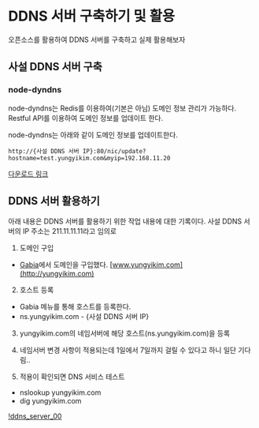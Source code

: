 # DDNS 서버 구축하기 및 활용

오픈소스를 활용하여 DDNS 서버를 구축하고 실제 활용해보자

## 사설 DDNS 서버 구축

### node-dyndns

node-dyndns는 Redis를 이용하여(기본은 아님) 도메인 정보 관리가 가능하다. Restful API를 이용하여 도메인 정보를 업데이트 한다.

node-dyndns는 아래와 같이 도메인 정보를 업데이트한다.

```
http://{사설 DDNS 서버 IP}:80/nic/update?hostname=test.yungyikim.com&myip=192.168.11.20
```

[다운로드 링크](https://bitbucket.org/ntakimura/node-dyndns/overview)

## DDNS 서버 활용하기

아래 내용은 DDNS 서버를 활용하기 위한 작업 내용에 대한 기록이다. 사설 DDNS 서버의 IP 주소는 211.11.11.11라고 임의로

1. 도메인 구입
 
 - [Gabia](http://www.gabia.com)에서 도메인을 구입했다. [www.yungyikim.com](http://yungyikim.com)

2. 호스트 등록

 - Gabia 메뉴를 통해 호스트를 등록한다.
 - ns.yungyikim.com - {사설 DDNS 서버 IP}
 
3. yungyikim.com의 네임서버에 해당 호스트(ns.yungyikim.com)을 등록

4. 네임서버 변경 사항이 적용되는데 1일에서 7일까지 걸릴 수 있다고 하니 일단 기다림..

5. 적용이 확인되면 DNS 서비스 테스트

 - nslookup yungyikim.com
 - dig yungyikim.com

[!ddns_server_00](ddns_server_00.png)
  
